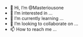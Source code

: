 - 👋 Hi, I’m @Masteriousone
- 👀 I’m interested in ...
- 🌱 I’m currently learning ...
- 💞️ I’m looking to collaborate on ...
- 📫 How to reach me ...

<!---
Masteriousone/Masteriousone is a ✨ special ✨ repository because its `README.md` (this file) appears on your GitHub profile.
You can click the Preview link to take a look at your changes.
--->
